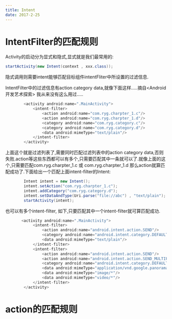 ```yaml
---
title: Intent
date: 2017-2-25
---
```




# IntentFilter的匹配规则

Activity的启动分为显式和隐式,显式就是我们最常用的:

```java
startActivity(new Intent(context , xxx.class));
```

隐式调用则需要intent能够匹配目标组件intentFliter中所设置的过滤信息.

IntentFilter中的过滤信息有action   category  data,就像下面这样.....摘自<Android开发艺术探索> 我从来没有这么用过.....

```java
        <activity android:name=".MainActivity">
            <intent-filter>
                <action android:name="com.ryg.charpter_1.c"/>
                <action android:name="com.ryg.charpter_1.d"/>
                <category android:name="com.ryg.category.c"/>
                <category android:name="com.ryg.category.d"/>
                <data android:mimeType="text/plain"/>
            </intent-filter>
        </activity>
```

上面这个就是过滤列表了,需要同时匹配过滤列表中的action category data,否则失败.action等这些东西都可以有多个,只需要匹配其中一条就可以了.就像上面的这个,只需要匹配com.ryg.charpter_1.c 或 com.ryg.charpter_1.d 那么action就算匹配成功了.下面给出一个匹配上面intent-filter的Intent:

```java
        Intent intent = new Intent();
        intent.setAction("com.ryg.charpter_1.c");
        intent.addCategory("com.ryg.category.d");
        intent.setDataAndType(Uri.parse("file://abc") , "text/plain");
        startActivity(intent);
```

也可以有多个intent-filter, 如下,只要匹配其中一个intent-filter就可算匹配成功.

```java
       <activity android:name=".MainActivity">
            <intent-filter>
                <action android:name="android.intent.action.SEND"/>
                <category android:name="android.intent.category.DEFAULT"/>
                <data android:mimeType="text/plain"/>
            </intent-filter>
            <intent-filter>
                <action android:name="android.intent.action.SEND"/>
                <action android:name="android.intent.action.SEND_MULTIPLE"/>
                <category android:name="android.intent.category.DEFAULT"/>
                <data android:mimeType="application/vnd.google.panorama360+jpg"/>
                <data android:mimeType="image/*"/>
                <data android:mimeType="video/*"/>
            </intent-filter>
        </activity>
```



# action的匹配规则


